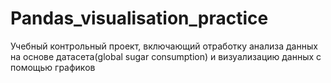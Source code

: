 # Pandas_visualisation_practice
Учебный контрольный проект, включающий отработку анализа данных на основе датасета(global sugar consumption) и визуализацию данных с помощью графиков
